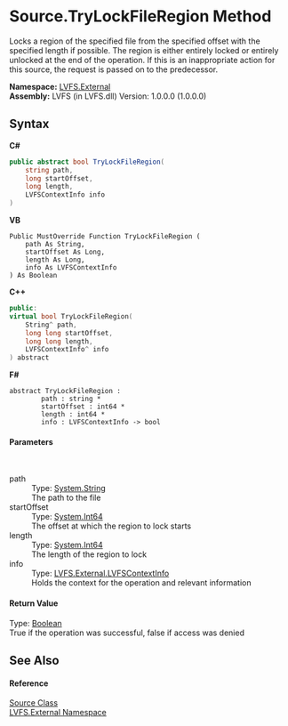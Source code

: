 # Source.TryLockFileRegion Method 
 

Locks a region of the specified file from the specified offset with the specified length if possible. The region is either entirely locked or entirely unlocked at the end of the operation. If this is an inappropriate action for this source, the request is passed on to the predecessor.

**Namespace:**&nbsp;<a href="ce38c3d6-f720-9c09-02a8-24d191d963ed">LVFS.External</a><br />**Assembly:**&nbsp;LVFS (in LVFS.dll) Version: 1.0.0.0 (1.0.0.0)

## Syntax

**C#**<br />
``` C#
public abstract bool TryLockFileRegion(
	string path,
	long startOffset,
	long length,
	LVFSContextInfo info
)
```

**VB**<br />
``` VB
Public MustOverride Function TryLockFileRegion ( 
	path As String,
	startOffset As Long,
	length As Long,
	info As LVFSContextInfo
) As Boolean
```

**C++**<br />
``` C++
public:
virtual bool TryLockFileRegion(
	String^ path, 
	long long startOffset, 
	long long length, 
	LVFSContextInfo^ info
) abstract
```

**F#**<br />
``` F#
abstract TryLockFileRegion : 
        path : string * 
        startOffset : int64 * 
        length : int64 * 
        info : LVFSContextInfo -> bool 

```


#### Parameters
&nbsp;<dl><dt>path</dt><dd>Type: <a href="http://msdn2.microsoft.com/en-us/library/s1wwdcbf" target="_blank">System.String</a><br />The path to the file</dd><dt>startOffset</dt><dd>Type: <a href="http://msdn2.microsoft.com/en-us/library/6yy583ek" target="_blank">System.Int64</a><br />The offset at which the region to lock starts</dd><dt>length</dt><dd>Type: <a href="http://msdn2.microsoft.com/en-us/library/6yy583ek" target="_blank">System.Int64</a><br />The length of the region to lock</dd><dt>info</dt><dd>Type: <a href="09c74a4d-3965-0d4b-f9f9-f9b54f7d56d9">LVFS.External.LVFSContextInfo</a><br />Holds the context for the operation and relevant information</dd></dl>

#### Return Value
Type: <a href="http://msdn2.microsoft.com/en-us/library/a28wyd50" target="_blank">Boolean</a><br />True if the operation was successful, false if access was denied

## See Also


#### Reference
<a href="05c85d1b-e4e2-db6e-96e7-2b1e8b63402d">Source Class</a><br /><a href="ce38c3d6-f720-9c09-02a8-24d191d963ed">LVFS.External Namespace</a><br />